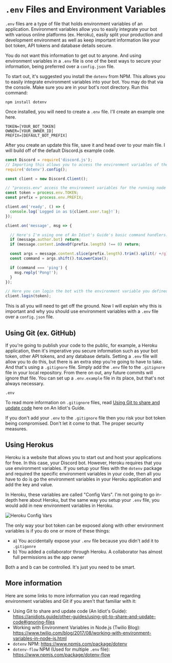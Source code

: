# `.env` Files and Environment Variables

`.env` files are a type of file that holds environment variables of an application. Environment variables allow you to easily integrate your bot with various online platforms (ex. Heroku), easily split your production and development environment as well as keep important information like your bot token, API tokens and database details secure.

You do not want this information to get out to anyone. And using environment variables in a `.env` file is one of the best ways to secure your information, being preferred over a `config.json` file.

To start out, it's suggested you install the `dotenv` from NPM. This allows you to easily integrate environment variables into your bot. You may do that via the console. Make sure you are in your bot's root directory. Run this command:

`npm install dotenv`

Once installed, you will need to create a `.env` file. I'll create an example one here.
```
TOKEN=[YOUR_BOT_TOKEN]
OWNER=[YOUR_OWNER_ID]
PREFIX=[DEFAULT_BOT_PREFIX]
```
After you create an update this file, save it and head over to your main file. I will build off of the default Discord.js example code.
```js
const Discord = require('discord.js');
// Importing this allows you to access the environment variables of the running node process
require('dotenv').config();

const client = new Discord.Client();

// "process.env" access the environment variables for the running node process. TOKEN is the environment variable you defined in your .env file
const token = process.env.TOKEN;
const prefix = process.env.PREFIX;

client.on('ready', () => {
  console.log(`Logged in as ${client.user.tag}!`);
});

client.on('message', msg => {

  // Here's I'm using one of An Idiot's Guide's basic command handlers. Using the PREFIX environment variable above, I can do the same as the bot token below
  if (message.author.bot) return;
  if (message.content.indexOf(prefix.length) !== 0) return;

  const args = message.content.slice(prefix.length).trim().split(/ +/g);
  const command = args.shift().toLowerCase();

  if (command === 'ping') {
    msg.reply('Pong!');
  }
});

// Here you can login the bot with the environment variable you defined above
client.login(token);
```
This is all you will need to get off the ground. Now I will explain why this is important and why you should use environment variables with a `.env` file over a `config.json` file.

## Using Git (ex. GitHub)
If you're going to publish your code to the public, for example, a Heroku application, then it's imperative you secure information such as your bot token, other API tokens, and any database details. Setting a `.env` file will allow you to do this, but there is an extra step you're going to have to take. And that's using a `.gitignore` file. Simply add the `.env` file to the `.gitignore` file in your local repository. From there on out, any future commits will ignore that file. You can set up a `.env.example` file in its place, but that's not always necessary.
```
.env
```
To read more information on `.gitignore` files, read [Using Git to share and update code](https://anidiots.guide/other-guides/using-git-to-share-and-update-code#ignoring-files) here on An Idiot's Guide.

If you don't add your `.env` to the `.gitignore` file then you risk your bot token being compromised. Don't let it come to that. The proper security measures.

## Using Herokus
Heroku is a website that allows you to start out and host your applications for free. In this case, your Discord bot. However, Heroku requires that you use environment variables. If you setup your files with the `dotenv` package and required the specific environment variables in your code, then all you have to do is go the environment variables in your Heroku application and add the key and value.

In Heroku, these variables are called "Config Vars". I'm not going to go in-depth here about Heroku, but the same way you setup your `.env` file, you would add in new environment variables in Heroku.

![Heroku Config Vars](https://i.imgur.com/MSmEO5K.png)

The only way your bot token can be exposed along with other environment variables is if you do one or more of these things:
- a) You accidentally expose your `.env` file because you didn't add it to `.gitigonre`
- b) You added a collaborator through Heroku. A collaborator has almost full permissions as the app owner

Both a and b can be controlled. It's just you need to be smart.

## More information
Here are some links to more information you can read regarding environment variables and Git if you aren't that familiar with it:
- Using Git to share and update code (An Idiot's Guide): https://anidiots.guide/other-guides/using-git-to-share-and-update-code#ignoring-files
- Working with Environment Variables in Node.js (Twilio Blog): https://www.twilio.com/blog/2017/08/working-with-environment-variables-in-node-js.html
- `dotenv` NPM: https://www.npmjs.com/package/dotenv
- `dotenv-flow` NPM (Used for multiple `.env` file): https://www.npmjs.com/package/dotenv-flow
